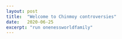 ```yaml
---
layout: post
title:  "Welcome to Chinmoy controversies"
date:   2020-06-25
excerpt: "run onenessworldfamily"
---
```

